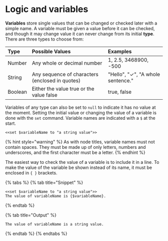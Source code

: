 # Logic and variables

**Variables** store single values that can be changed or checked later with a simple name. A variable must be given a value before it can be checked, and though it may change value it can never change from its initial **type**. There are three types to choose from:

| Type | Possible Values | Examples |
| :--- | :--- | :--- |
| Number | Any whole or decimal number | 1, 2.5, 3468900, -500 |
| String | Any sequence of characters \(enclosed in quotes\) | "Hello", "✓", "A whole sentence." |
| Boolean | Either the value true or the value false | true, false |

Variables of any type can also be set to `null` to indicate it has no value at the moment. Setting the initial value or changing the value of a variable is done with the `set` command. Variable names are indicated with a `$` at the start.

```text
<<set $variableName to "a string value">>
```

{% hint style="warning" %}
As with node titles, variable names must not contain spaces. They must be made up of only letters, numbers and underscores, and the first character must be a letter.
{% endhint %}

The easiest way to check the value of a variable is to include it in a line. To make the value of the variable be shown instead of its name, it must be enclosed in `{ }` brackets.

{% tabs %}
{% tab title="Snippet" %}
```text
<<set $variableName to "a string value">>
The value of variableName is {$variableName}.
```
{% endtab %}

{% tab title="Output" %}
```
The value of variableName is a string value.
```
{% endtab %}
{% endtabs %}



